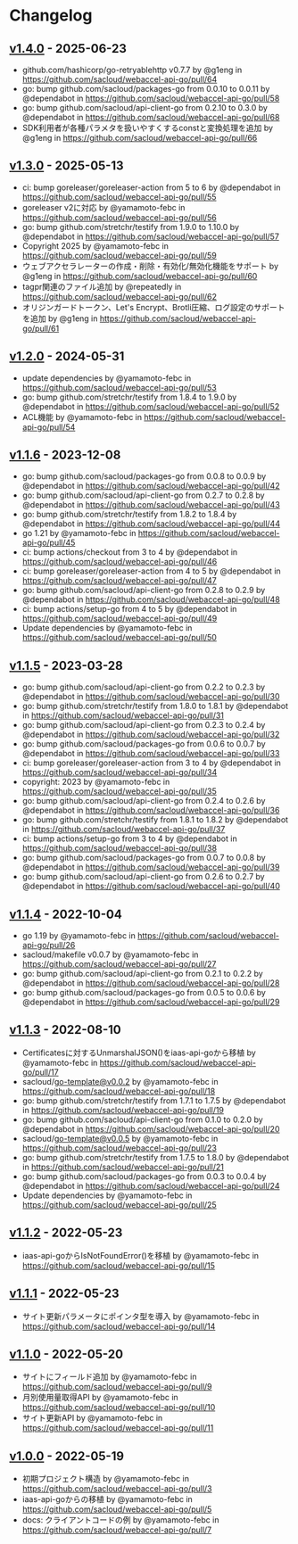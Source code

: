 # Changelog

## [v1.4.0](https://github.com/sacloud/webaccel-api-go/compare/v1.3.0...v1.4.0) - 2025-06-23
- github.com/hashicorp/go-retryablehttp v0.7.7 by @g1eng in https://github.com/sacloud/webaccel-api-go/pull/64
- go: bump github.com/sacloud/packages-go from 0.0.10 to 0.0.11 by @dependabot in https://github.com/sacloud/webaccel-api-go/pull/58
- go: bump github.com/sacloud/api-client-go from 0.2.10 to 0.3.0 by @dependabot in https://github.com/sacloud/webaccel-api-go/pull/68
- SDK利用者が各種パラメタを扱いやすくするconstと変換処理を追加 by @g1eng in https://github.com/sacloud/webaccel-api-go/pull/66

## [v1.3.0](https://github.com/sacloud/webaccel-api-go/compare/v1.2.0...v1.3.0) - 2025-05-13
- ci: bump goreleaser/goreleaser-action from 5 to 6 by @dependabot in https://github.com/sacloud/webaccel-api-go/pull/55
- goreleaser v2に対応 by @yamamoto-febc in https://github.com/sacloud/webaccel-api-go/pull/56
- go: bump github.com/stretchr/testify from 1.9.0 to 1.10.0 by @dependabot in https://github.com/sacloud/webaccel-api-go/pull/57
- Copyright 2025 by @yamamoto-febc in https://github.com/sacloud/webaccel-api-go/pull/59
- ウェブアクセラレーターの作成・削除・有効化/無効化機能をサポート by @g1eng in https://github.com/sacloud/webaccel-api-go/pull/60
- tagpr関連のファイル追加 by @repeatedly in https://github.com/sacloud/webaccel-api-go/pull/62
- オリジンガードトークン、Let's Encrypt、Brotli圧縮、ログ設定のサポートを追加 by @g1eng in https://github.com/sacloud/webaccel-api-go/pull/61

## [v1.2.0](https://github.com/sacloud/webaccel-api-go/compare/v1.1.6...v1.2.0) - 2024-05-31
- update dependencies by @yamamoto-febc in https://github.com/sacloud/webaccel-api-go/pull/53
- go: bump github.com/stretchr/testify from 1.8.4 to 1.9.0 by @dependabot in https://github.com/sacloud/webaccel-api-go/pull/52
- ACL機能 by @yamamoto-febc in https://github.com/sacloud/webaccel-api-go/pull/54

## [v1.1.6](https://github.com/sacloud/webaccel-api-go/compare/v1.1.5...v1.1.6) - 2023-12-08
- go: bump github.com/sacloud/packages-go from 0.0.8 to 0.0.9 by @dependabot in https://github.com/sacloud/webaccel-api-go/pull/42
- go: bump github.com/sacloud/api-client-go from 0.2.7 to 0.2.8 by @dependabot in https://github.com/sacloud/webaccel-api-go/pull/43
- go: bump github.com/stretchr/testify from 1.8.2 to 1.8.4 by @dependabot in https://github.com/sacloud/webaccel-api-go/pull/44
- go 1.21 by @yamamoto-febc in https://github.com/sacloud/webaccel-api-go/pull/45
- ci: bump actions/checkout from 3 to 4 by @dependabot in https://github.com/sacloud/webaccel-api-go/pull/46
- ci: bump goreleaser/goreleaser-action from 4 to 5 by @dependabot in https://github.com/sacloud/webaccel-api-go/pull/47
- go: bump github.com/sacloud/api-client-go from 0.2.8 to 0.2.9 by @dependabot in https://github.com/sacloud/webaccel-api-go/pull/48
- ci: bump actions/setup-go from 4 to 5 by @dependabot in https://github.com/sacloud/webaccel-api-go/pull/49
- Update dependencies by @yamamoto-febc in https://github.com/sacloud/webaccel-api-go/pull/50

## [v1.1.5](https://github.com/sacloud/webaccel-api-go/compare/v1.1.4...v1.1.5) - 2023-03-28
- go: bump github.com/sacloud/api-client-go from 0.2.2 to 0.2.3 by @dependabot in https://github.com/sacloud/webaccel-api-go/pull/30
- go: bump github.com/stretchr/testify from 1.8.0 to 1.8.1 by @dependabot in https://github.com/sacloud/webaccel-api-go/pull/31
- go: bump github.com/sacloud/api-client-go from 0.2.3 to 0.2.4 by @dependabot in https://github.com/sacloud/webaccel-api-go/pull/32
- go: bump github.com/sacloud/packages-go from 0.0.6 to 0.0.7 by @dependabot in https://github.com/sacloud/webaccel-api-go/pull/33
- ci: bump goreleaser/goreleaser-action from 3 to 4 by @dependabot in https://github.com/sacloud/webaccel-api-go/pull/34
- copyright: 2023 by @yamamoto-febc in https://github.com/sacloud/webaccel-api-go/pull/35
- go: bump github.com/sacloud/api-client-go from 0.2.4 to 0.2.6 by @dependabot in https://github.com/sacloud/webaccel-api-go/pull/36
- go: bump github.com/stretchr/testify from 1.8.1 to 1.8.2 by @dependabot in https://github.com/sacloud/webaccel-api-go/pull/37
- ci: bump actions/setup-go from 3 to 4 by @dependabot in https://github.com/sacloud/webaccel-api-go/pull/38
- go: bump github.com/sacloud/packages-go from 0.0.7 to 0.0.8 by @dependabot in https://github.com/sacloud/webaccel-api-go/pull/39
- go: bump github.com/sacloud/api-client-go from 0.2.6 to 0.2.7 by @dependabot in https://github.com/sacloud/webaccel-api-go/pull/40

## [v1.1.4](https://github.com/sacloud/webaccel-api-go/compare/v1.1.3...v1.1.4) - 2022-10-04
- go 1.19 by @yamamoto-febc in https://github.com/sacloud/webaccel-api-go/pull/26
- sacloud/makefile v0.0.7 by @yamamoto-febc in https://github.com/sacloud/webaccel-api-go/pull/27
- go: bump github.com/sacloud/api-client-go from 0.2.1 to 0.2.2 by @dependabot in https://github.com/sacloud/webaccel-api-go/pull/28
- go: bump github.com/sacloud/packages-go from 0.0.5 to 0.0.6 by @dependabot in https://github.com/sacloud/webaccel-api-go/pull/29

## [v1.1.3](https://github.com/sacloud/webaccel-api-go/compare/v1.1.2...v1.1.3) - 2022-08-10
- Certificatesに対するUnmarshalJSON()をiaas-api-goから移植 by @yamamoto-febc in https://github.com/sacloud/webaccel-api-go/pull/17
- sacloud/go-template@v0.0.2 by @yamamoto-febc in https://github.com/sacloud/webaccel-api-go/pull/18
- go: bump github.com/stretchr/testify from 1.7.1 to 1.7.5 by @dependabot in https://github.com/sacloud/webaccel-api-go/pull/19
- go: bump github.com/sacloud/api-client-go from 0.1.0 to 0.2.0 by @dependabot in https://github.com/sacloud/webaccel-api-go/pull/20
- sacloud/go-template@v0.0.5 by @yamamoto-febc in https://github.com/sacloud/webaccel-api-go/pull/23
- go: bump github.com/stretchr/testify from 1.7.5 to 1.8.0 by @dependabot in https://github.com/sacloud/webaccel-api-go/pull/21
- go: bump github.com/sacloud/packages-go from 0.0.3 to 0.0.4 by @dependabot in https://github.com/sacloud/webaccel-api-go/pull/24
- Update dependencies by @yamamoto-febc in https://github.com/sacloud/webaccel-api-go/pull/25

## [v1.1.2](https://github.com/sacloud/webaccel-api-go/compare/v1.1.1...v1.1.2) - 2022-05-23
- iaas-api-goからIsNotFoundError()を移植 by @yamamoto-febc in https://github.com/sacloud/webaccel-api-go/pull/15

## [v1.1.1](https://github.com/sacloud/webaccel-api-go/compare/v1.1.0...v1.1.1) - 2022-05-23
- サイト更新パラメータにポインタ型を導入 by @yamamoto-febc in https://github.com/sacloud/webaccel-api-go/pull/14

## [v1.1.0](https://github.com/sacloud/webaccel-api-go/compare/v1.0.0...v1.1.0) - 2022-05-20
- サイトにフィールド追加 by @yamamoto-febc in https://github.com/sacloud/webaccel-api-go/pull/9
- 月別使用量取得API by @yamamoto-febc in https://github.com/sacloud/webaccel-api-go/pull/10
- サイト更新API by @yamamoto-febc in https://github.com/sacloud/webaccel-api-go/pull/11

## [v1.0.0](https://github.com/sacloud/webaccel-api-go/commits/v1.0.0) - 2022-05-19
- 初期プロジェクト構造 by @yamamoto-febc in https://github.com/sacloud/webaccel-api-go/pull/3
- iaas-api-goからの移植 by @yamamoto-febc in https://github.com/sacloud/webaccel-api-go/pull/5
- docs: クライアントコードの例 by @yamamoto-febc in https://github.com/sacloud/webaccel-api-go/pull/7
